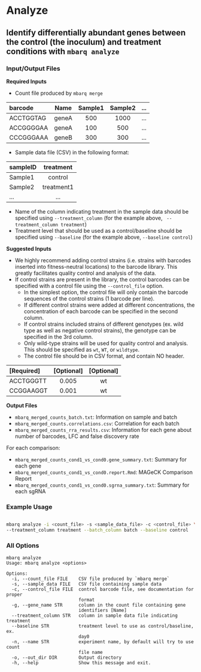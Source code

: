 # Analyze

## Identify differentially abundant genes between the control (the inoculum) and treatment conditions with `mbarq analyze`

### Input/Output Files

**Required Inputs**

- Count file produced by `mbarq merge`

| barcode   | Name | Sample1 | Sample2 | ... |
|:----------| :---: | :---: | :---: | :---: |
| ACCTGGTAG | geneA | 500 | 1000 | ... |
| ACCGGGGAA | geneA | 100 | 500 | ... |
 | CCCGGGAAA | geneB | 300 | 300 | ... |


- Sample data file (CSV) in the following format:

| sampleID | treatment | 
|:---------| :---: | 
| Sample1  | control |
| Sample2  | treatment1 | 
| ...      | ... | ... |


- Name of the column indicating treatment in the sample data should be specified using ``--treatment_column`` (for the example above, `` --treatment_column treatment``)
- Treatment level that should be used as a control/baseline should be specified using ``--baseline`` (for the example above, ``--baseline control``)

**Suggested Inputs**

- We highly recommend adding control strains (i.e. strains with barcodes inserted into fitness-neutral locations) to the barcode library. This greatly facilitates quality control and analysis of the data.
- If control strains are present in the library, the control barcodes can be specified with a control file using the ``--control_file`` option. 
  - In the simplest option, the control file will only contain the barcode sequences of the control strains (1 barcode per line). 
  - If different control strains were added at different concentrations, the concentration of each barcode can be specified in the second column. 
  - If control strains included strains of different genotypes (ex. wild type as well as negative control strains), the genotype can be specified in the 3rd column. 
  - Only wild-type strains will be used for quality control and analysis. This should be specified as `wt`, `WT`, or `wildtype`. 
  - The control file should be in CSV format, and contain NO header. 

| [Required] | [Optional] | [Optional] |
|:-----------|:----------:|:----------:|
 |ACCTGGGTT | 0.005 | wt |
| CCGGAAGGT | 0.001 | wt | 


**Output Files**

- ``mbarq_merged_counts_batch.txt``: Information on sample and batch
- ``mbarq_merged_counts.correlations.csv``: Correlation for each batch
- ``mbarq_merged_counts_rra_results.csv``: Information for each gene about number of barcodes, LFC and false discovery rate

For each comparison:
- ``mbarq_merged_counts_cond1_vs_cond0.gene_summary.txt``: Summary for each gene
- ``mbarq_merged_counts_cond1_vs_cond0.report.Rmd``: MAGeCK Comparison Report
- ``mbarq_merged_counts_cond1_vs_cond0.sgrna_summary.txt``: Summary for each sgRNA


### Example Usage

```bash 

mbarq analyze -i <count_file> -s <sample_data_file> -c <control_file> \ 
--treatment_column treatment --batch_column batch --baseline control 

```

### All Options

```
mbarq analyze
Usage: mbarq analyze <options>

Options:
  -i, --count_file FILE    CSV file produced by `mbarq merge`
  -s, --sample_data FILE   CSV file containing sample data
  -c, --control_file FILE  control barcode file, see documentation for proper
                           format
  -g, --gene_name STR      column in the count file containing gene
                           identifiers [Name]
  --treatment_column STR   column in sample data file indicating treatment
  --baseline STR           treatment level to use as control/baseline, ex.
                           day0
  -n, --name STR           experiment name, by default will try to use count
                           file name
  -o, --out_dir DIR        Output directory
  -h, --help               Show this message and exit.

```
